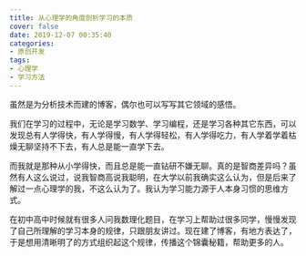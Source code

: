 ```yaml
---
title: 从心理学的角度剖析学习的本质
cover: false
date: 2019-12-07 00:35:40
categories:
- 原创开发
tags:
- 心理学
- 学习方法
---
```


虽然是为分析技术而建的博客，偶尔也可以写写其它领域的感悟。

我们在学习的过程中，无论是学习数学、学习编程，还是学习各种其它东西，可以发现总有人学得快，有人学得慢，有人学得轻松，有人学得吃力，有人学着学着枯燥无聊坚持不下去，有人总是能一直学下去。

而我就是那种从小学得快，而且总是能一直钻研不嫌无聊。真的是智商差异吗？虽然有人这么说过，说我智商高说我聪明，在大学以前我确实这么认为，但是后来了解过一点心理学的我，不这么认为了。我认为学习能力源于人本身习惯的思维方式。

在初中高中时候就有很多人问我数理化题目，在学习上帮助过很多同学，慢慢发现了自己所理解的学习本身的规律，只跟朋友讲过。现在建了博客，有地方表达了，于是想用清晰明了的方式组织起这个规律，传播这个锦囊秘籍，帮助更多的人。

<!--more-->

